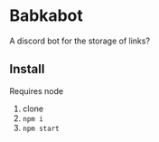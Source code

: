# Babkabot

A discord bot for the storage of links?

## Install

Requires node

1. clone
2. `npm i`
3. `npm start`
